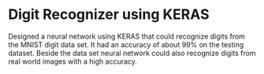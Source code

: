 # Digit Recognizer using KERAS
Designed a neural network using KERAS that could recognize digits from the MNIST digit data set. It had an accuracy of about 99% on the testing dataset. Beside the data set neural network could also recognize digits from real world images with a high accuracy.
